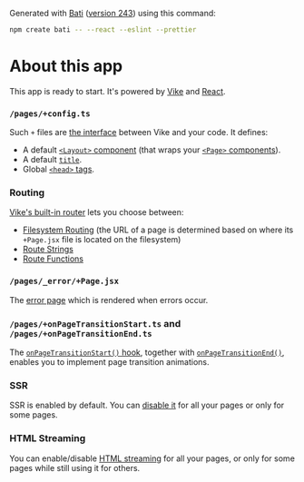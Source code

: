 Generated with [Bati](https://batijs.dev) ([version 243](https://www.npmjs.com/package/create-bati/v/0.0.243)) using this command:

```sh
npm create bati -- --react --eslint --prettier
```

# About this app
This app is ready to start. It's powered by [Vike](https://vike.dev) and [React](https://react.dev/learn).

### `/pages/+config.ts`

Such `+` files are [the interface](https://vike.dev/config) between Vike and your code. It defines:
- A default [`<Layout>` component](https://vike.dev/Layout) (that wraps your [`<Page>` components](https://vike.dev/Page)).
- A default [`title`](https://vike.dev/title).
- Global [`<head>` tags](https://vike.dev/head-tags).

### Routing

[Vike's built-in router](https://vike.dev/routing) lets you choose between:
 - [Filesystem Routing](https://vike.dev/filesystem-routing) (the URL of a page is determined based on where its `+Page.jsx` file is located on the filesystem)
 - [Route Strings](https://vike.dev/route-string)
 - [Route Functions](https://vike.dev/route-function)

### `/pages/_error/+Page.jsx`

The [error page](https://vike.dev/error-page) which is rendered when errors occur.

### `/pages/+onPageTransitionStart.ts` and `/pages/+onPageTransitionEnd.ts`

The [`onPageTransitionStart()` hook](https://vike.dev/onPageTransitionStart), together with [`onPageTransitionEnd()`](https://vike.dev/onPageTransitionEnd), enables you to implement page transition animations.

### SSR

SSR is enabled by default. You can [disable it](https://vike.dev/ssr) for all your pages or only for some pages.

### HTML Streaming

You can enable/disable [HTML streaming](https://vike.dev/streaming) for all your pages, or only for some pages while still using it for others.

